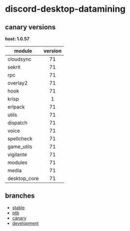 # discord-desktop-datamining

## canary versions

**host: 1.0.57**

| module | version |
| ------ | :-----: |
| cloudsync | 71 |
| sekrit | 71 |
| rpc | 71 |
| overlay2 | 71 |
| hook | 71 |
| krisp | 1 |
| erlpack | 71 |
| utils | 71 |
| dispatch | 71 |
| voice | 71 |
| spellcheck | 71 |
| game_utils | 71 |
| vigilante | 71 |
| modules | 71 |
| media | 71 |
| desktop_core | 71 |

## branches

- [stable](https://github.com/OpenAsar/discord-desktop-datamining/tree/stable)
- [ptb](https://github.com/OpenAsar/discord-desktop-datamining/tree/ptb)
- [canary](https://github.com/OpenAsar/discord-desktop-datamining/tree/canary)
- [development](https://github.com/OpenAsar/discord-desktop-datamining/tree/development)